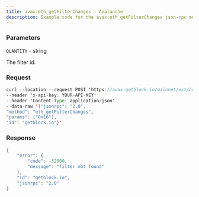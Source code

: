 ```yaml
---
title: avax:eth_getFilterChanges - Avalanche
description: Example code for the avax:eth_getFilterChanges json-rpc method. Сomplete guide on how to use avax:eth_getFilterChanges json-rpc in GetBlock.io Web3 documentation.
---
```


### Parameters


`QUANTITY` - string

The filter id.

### Request

``` java
curl --location --request POST 'https://avax.getblock.io/mainnet/ext/bc/C/rpc' 
--header 'x-api-key: YOUR-API-KEY' 
--header 'Content-Type: application/json' 
--data-raw '{"jsonrpc": "2.0",
"method": "eth_getFilterChanges",
"params": ["0x16"],
"id": "getblock.io"}'
```

###  Response

``` java
{
    "error": {
        "code": -32000,
        "message": "filter not found"
    },
    "id": "getblock.io",
    "jsonrpc": "2.0"
}
```

